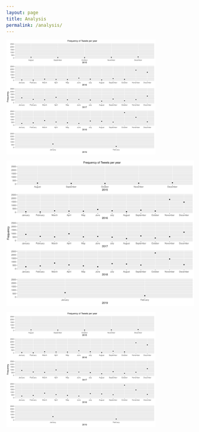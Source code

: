 ```yaml
---
layout: page
title: Analysis
permalink: /analysis/
---
```


<img src="assets/Rplot02.pdf" alt=" " style="width: 400px;"/>  <br>

<img src="assets/Rplot02.pdf" />  <br>





<img src="assets/Rplot02.pdf" alt="emotions" style="width: 400px;"/>  <br>
